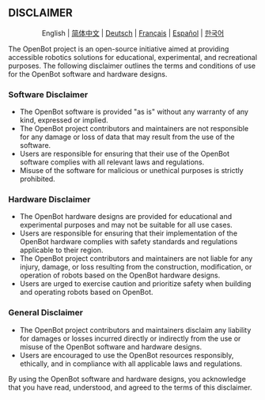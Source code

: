 ## DISCLAIMER

<p align="center">
  <span>English</span> |
  <a href="DISCLAIMER.zh-CN.md">简体中文</a> |
  <a href="DISCLAIMER.de-DE.md">Deutsch</a> |
  <a href="DISCLAIMER.fr-FR.md">Français</a> |
  <a href="DISCLAIMER.es-ES.md">Español</a> |
  <a href="DISCLAIMER.ko-KR.md">한국어</a>
</p>

The OpenBot project is an open-source initiative aimed at providing accessible robotics solutions for educational, experimental, and recreational purposes. The following disclaimer outlines the terms and conditions of use for the OpenBot software and hardware designs.

### Software Disclaimer

- The OpenBot software is provided "as is" without any warranty of any kind, expressed or implied.
- The OpenBot project contributors and maintainers are not responsible for any damage or loss of data that may result from the use of the software.
- Users are responsible for ensuring that their use of the OpenBot software complies with all relevant laws and regulations.
- Misuse of the software for malicious or unethical purposes is strictly prohibited.

### Hardware Disclaimer

- The OpenBot hardware designs are provided for educational and experimental purposes and may not be suitable for all use cases.
- Users are responsible for ensuring that their implementation of the OpenBot hardware complies with safety standards and regulations applicable to their region.
- The OpenBot project contributors and maintainers are not liable for any injury, damage, or loss resulting from the construction, modification, or operation of robots based on the OpenBot hardware designs.
- Users are urged to exercise caution and prioritize safety when building and operating robots based on OpenBot.

### General Disclaimer

- The OpenBot project contributors and maintainers disclaim any liability for damages or losses incurred directly or indirectly from the use or misuse of the OpenBot software and hardware designs.
- Users are encouraged to use the OpenBot resources responsibly, ethically, and in compliance with all applicable laws and regulations.

By using the OpenBot software and hardware designs, you acknowledge that you have read, understood, and agreed to the terms of this disclaimer.
